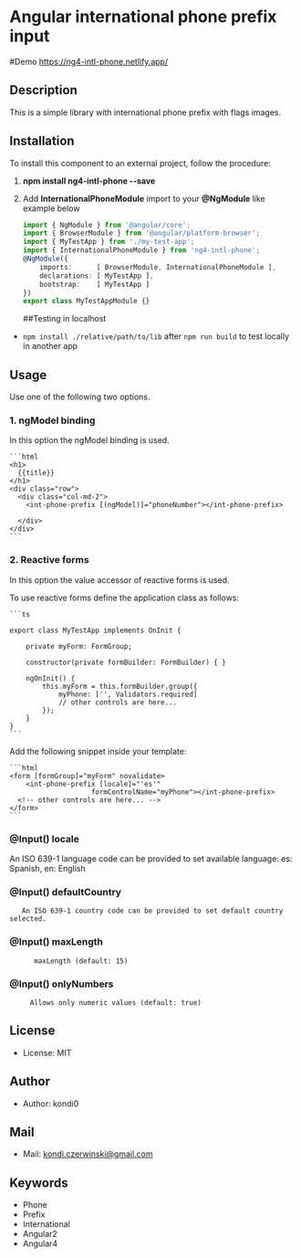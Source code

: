 # Angular international phone prefix input

#Demo
https://ng4-intl-phone.netlify.app/

## Description
This is a simple library with international phone prefix with flags images.

## Installation

To install this component to an external project, follow the procedure:

1. __npm install ng4-intl-phone --save__

2. Add __InternationalPhoneModule__ import to your __@NgModule__ like example below
    ```ts
    import { NgModule } from '@angular/core';
    import { BrowserModule } from '@angular/platform-browser';
    import { MyTestApp } from './my-test-app';
    import { InternationalPhoneModule } from 'ng4-intl-phone';
    @NgModule({
        imports:      [ BrowserModule, InternationalPhoneModule ],
        declarations: [ MyTestApp ],
        bootstrap:    [ MyTestApp ]
    })
    export class MyTestAppModule {}
    ```

   ##Testing in localhost
- `npm install ./relative/path/to/lib` after `npm run build` to test locally in another app

## Usage

Use one of the following two options.

### 1. ngModel binding

In this option the ngModel binding is used.

    ```html
    <h1>
      {{title}}
    </h1>
    <div class="row">
      <div class="col-md-2">
        <int-phone-prefix [(ngModel)]="phoneNumber"></int-phone-prefix>
    
      </div>
    </div>
    ```

### 2. Reactive forms

In this option the value accessor of reactive forms is used.

To use reactive forms define the application class as follows:

    ```ts
    
    export class MyTestApp implements OnInit {
    
        private myForm: FormGroup;
    
        constructor(private formBuilder: FormBuilder) { }
    
        ngOnInit() {
            this.myForm = this.formBuilder.group({
                myPhone: ['', Validators.required]
                // other controls are here...
            });
        }
    }
    ```

Add the following snippet inside your template:

    ```html
    <form [formGroup]="myForm" novalidate>
        <int-phone-prefix [locale]="'es'"
                        formControlName="myPhone"></int-phone-prefix>
      <!-- other controls are here... -->
    </form>
    ```
### @Input() locale
An ISO 639-1 language code can be provided to set available language:
es: Spanish,
en: English

### @Input() defaultCountry
       An ISO 639-1 country code can be provided to set default country selected.

### @Input() maxLength
          maxLength (default: 15)

### @Input() onlyNumbers
         Allows only numeric values (default: true)

## License
* License: MIT

## Author
* Author: kondi0

## Mail
* Mail: kondi.czerwinski@gmail.com

## Keywords
* Phone
* Prefix
* International
* Angular2
* Angular4

